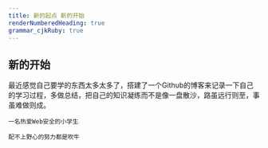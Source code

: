 ```yaml
---
title: 新的起点 新的开始 
renderNumberedHeading: true
grammar_cjkRuby: true
---
```



##  新的开始



最近感觉自己要学的东西太多太多了，搭建了一个Github的博客来记录一下自己的学习过程，多做总结，把自己的知识凝练而不是像一盘散沙，路虽远行则至，事虽难做则成。


```
一名热爱Web安全的小学生

配不上野心的努力都是吹牛
```

